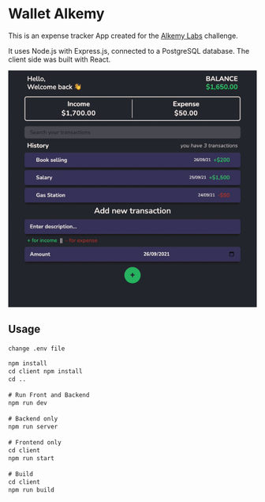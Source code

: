 # Wallet Alkemy

This is an expense tracker App created for the [Alkemy Labs](https://www.alkemy.org/) challenge.

It uses Node.js with Express.js, connected to a PostgreSQL database. The client side was built with React.

![Demo gif](./README-gif/wallet-gif.gif)

## Usage

```
change .env file
```

```
npm install
cd client npm install
cd ..

# Run Front and Backend
npm run dev

# Backend only
npm run server

# Frontend only
cd client
npm run start

# Build
cd client
npm run build
```
